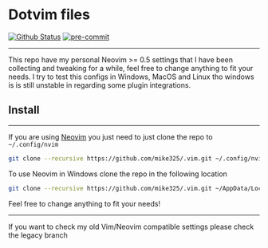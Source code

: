 # Dotvim files

[![Github Status](https://github.com/Mike325/.vim/workflows/neovimfiles/badge.svg)](https://github.com/Mike325/.vim/actions)
[![pre-commit](https://img.shields.io/badge/pre--commit-enabled-brightgreen?logo=pre-commit&logoColor=white)](https://github.com/pre-commit/pre-commit)

---

This repo have my personal Neovim >= 0.5 settings that I have been collecting and tweaking
for a while, feel free to change anything to fit your needs. I try to test this configs in Windows, MacOS and Linux
tho windows is is still unstable in regarding some plugin integrations.

## Install

---

If you are using [Neovim](https://neovim.io/) you just need to just clone the repo to `~/.config/nvim`

```sh
git clone --recursive https://github.com/mike325/.vim.git ~/.config/nvim/
```

To use Neovim in Windows clone the repo in the following location

```sh
git clone --recursive https://github.com/mike325/.vim.git ~/AppData/Local/nvim/
```

Feel free to change anything to fit your needs!

---

If you want to check my old Vim/Neovim compatible settings please check the legacy branch
